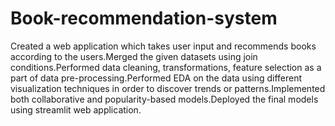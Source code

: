 # Book-recommendation-system
Created a web application which takes user input and 
recommends books according to the users.Merged the given datasets using join conditions.Performed data cleaning, transformations, feature selection 
as a part of data pre-processing.Performed EDA on the data using different visualization 
techniques in order to discover trends or patterns.Implemented both collaborative and popularity-based 
models.Deployed the final models using streamlit web application.
